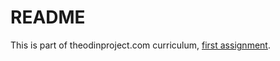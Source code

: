 # README
This is part of theodinproject.com curriculum, [first assignment](http://www.theodinproject.com/ruby-on-rails/getting-your-feet-wet).